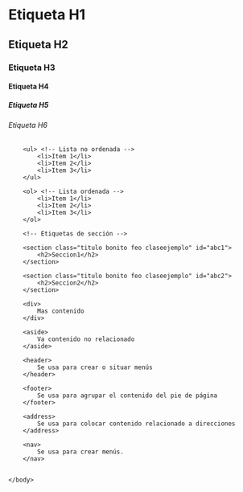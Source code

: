 <html>

<head>

<meta charset="UTF-8">

<meta name="viewport" content="width:device-width, initial-scale=1.0">

<link ref="icon" href="" type="image/x-icon">

<title>Hola mundo</title>

<meta name="description" content="">

<meta name="keywords" content="">

<link rel="stylesheet" href="./assets/css/styles.css"> <meta http-equiv="cache-control" content="no-cache">

</head>

<body>

<!-- Etiquetas de encabezados -->

<h1>Etiqueta H1</h1>

<h2>Etiqueta H2</h2>

<h3>Etiqueta H3</h3>

<h4>Etiqueta H4</h4>

<h5>Etiqueta H5</h5>
<h6>Etiqueta H6</h6>

<!-- Etiquetas de listas -->
        <ul> <!-- Lista no ordenada -->
            <li>Item 1</li>
            <li>Item 2</li>
            <li>Item 3</li>
        </ul>

        <ol> <!-- Lista ordenada -->
            <li>Item 1</li>
            <li>Item 2</li>
            <li>Item 3</li>
        </ol>

        <!-- Etiquetas de sección -->

        <section class="titulo bonito feo claseejemplo" id="abc1">
            <h2>Seccion1</h2>
        </section>

        <section class="titulo bonito feo claseejemplo" id="abc2">
            <h2>Seccion2</h2>
        </section>

        <div>
            Mas contenido
        </div>

        <aside>
            Va contenido no relacionado
        </aside>

        <header>
            Se usa para crear o situar menús
        </header>

        <footer>
            Se usa para agrupar el contenido del pie de página
        </footer>

        <address>
            Se usa para colocar contenido relacionado a direcciones
        </address>

        <nav>
            Se usa para crear menús.
        </nav>


    </body>
</html>


